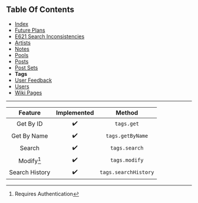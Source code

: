 ## Table Of Contents
- [Index](README.md)
- [Future Plans](FuturePlans.md)
- [E621 Search Inconsistencies](E621SearchInconsistencies.md)
- [Artists](Artists.md)
- [Notes](Notes.md)
- [Pools](Pools.md)
- [Posts](Posts.md)
- [Post Sets](PostSets.md)
- **Tags**
- [User Feedback](UserFeedback.md)
- [Users](Users.md)
- [Wiki Pages](WikiPages.md)

<hr>

|     Feature    | Implemented |        Method        |
|:--------------:|:-----------:|:--------------------:|
|    Get By ID   |      ✔️      |      `tags.get`      |
|   Get By Name  |      ✔️      |   `tags.getByName`   |
|     Search     |      ✔️      |     `tags.search`    |
|   Modify[^1]   |      ✔️      |     `tags.modify`    |
| Search History |      ✔️      | `tags.searchHistory` |

[^1]: Requires Authentication
[^2]: Requires Privileged
[^3]: Requires Janitor
[^4]: Requires Moderator
[^5]: Requires Admin
